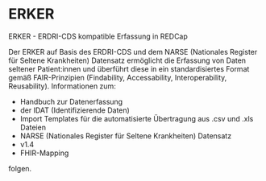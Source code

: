 # ERKER
ERKER - ERDRI-CDS kompatible Erfassung in REDCap

Der ERKER auf Basis des ERDRI-CDS und dem NARSE (Nationales Register für Seltene Krankheiten) Datensatz ermöglicht die Erfassung von Daten seltener Patient:innen und überführt diese in ein standardisiertes Format gemäß FAIR-Prinzipien (Findability, Accessability, Interoperability, Reusability). 
Informationen zum:
- Handbuch zur Datenerfassung
- der IDAT (Identifizierende Daten)
- Import Templates für die automatisierte Übertragung aus .csv und .xls Dateien
- NARSE (Nationales Register für Seltene Krankheiten) Datensatz
- v1.4 
- FHIR-Mapping


folgen. 


